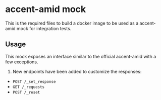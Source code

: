 # accent-amid mock

This is the required files to build a docker image to be used as a accent-amid mock
for integration tests.

## Usage

This mock exposes an interface similar to the official accent-amid with a few exceptions.

1. New endpoints have been added to customize the responses:

* `POST /_set_response`
* `GET /_requests`
* `POST /_reset`
